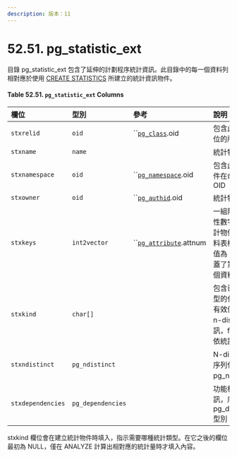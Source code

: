 ```yaml
---
description: 版本：11
---
```


# 52.51. pg\_statistic\_ext

目錄 pg\_statistic\_ext 包含了延伸的計劃程序統計資訊。此目錄中的每一個資料列相對應於使用 [CREATE STATISTICS](../../reference/sql-commands/create-statistics.md) 所建立的統計資訊物件。

#### **Table 52.51. `pg_statistic_ext` Columns**

| 欄位 | 型別 | 參考 | 說明 |
| :--- | :--- | :--- | :--- |
| `stxrelid` | `oid` | \`\`[`pg_class`](pg_class.md).oid | 包含此物件包含欄位的所屬資料表 |
| `stxname` | `name` |  | 統計物件的名稱 |
| `stxnamespace` | `oid` | \`\`[`pg_namespace`](pg_namespace.md).oid | 包含此統計資訊物件在命名空間裡的 OID |
| `stxowner` | `oid` | \`\`[`pg_authid`](pg_authid.md).oid | 統計物件的所有者 |
| `stxkeys` | `int2vector` | \`\`[`pg_attribute`](pg_attribute.md).attnum | 一組陣列表示的屬性數字，指示此統計物件覆蓋哪些資料表欄位；例如，值為 1 3 意味著覆蓋了第一個和第三個資料表欄位 |
| `stxkind` | `char[]` |  | 包含已啟用統計類型的代碼的陣列；有效值為：d 表示 n-distinct 統計資訊，f 表示功能相依統計資訊 |
| `stxndistinct` | `pg_ndistinct` |  | N-distinct 計數，序列化為 pg\_ndistinct 型別 |
| `stxdependencies` | `pg_dependencies` |  | 功能相依統計資訊，序列化為 pg\_dependencies 型別 |

stxkind 欄位會在建立統計物件時填入，指示需要哪種統計類型。在它之後的欄位最初為 NULL，僅在 ANALYZE 計算出相對應的統計量時才填入內容。

